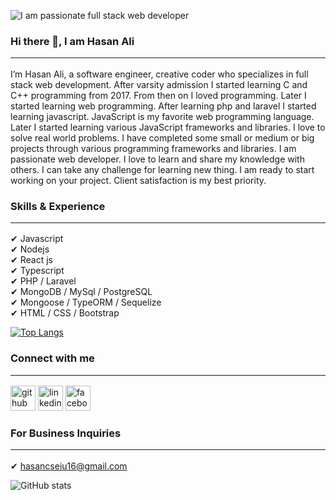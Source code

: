 ![I am passionate full stack web developer](https://media-exp1.licdn.com/dms/image/C4E16AQGLNhJ8ZQ2IUA/profile-displaybackgroundimage-shrink_200_800/0/1659870018856?e=1666828800&v=beta&t=xZMOhlcCFW_k5BYHxaaNiublEsYGrB-Y8ua-gLQ57HA)
### Hi there 👋, I am Hasan Ali<hr/>
I’m Hasan Ali, a software engineer, creative coder who specializes in full stack web development. After varsity admission I started learning C and C++ programming from 2017. From then on I loved programming. Later I started learning web programming. After learning php and laravel I started learning javascript. JavaScript is my favorite web programming language. Later I started learning various JavaScript frameworks and libraries. I love to solve real world problems. I have completed some small or medium or big projects through various programming frameworks and libraries. I am passionate web developer. I love to learn and share my knowledge with others. I can take any challenge for learning new thing. I am ready to start working on your project. Client satisfaction is my best priority.
### Skills & Experience<hr/>
✔ Javascript<br>
✔ Nodejs<br>
✔ React js<br>
✔ Typescript<br>
✔ PHP / Laravel<br>
✔ MongoDB / MySql / PostgreSQL<br>
✔ Mongoose / TypeORM / Sequelize<br>
✔ HTML / CSS / Bootstrap<br> 

[![Top Langs](https://github-readme-stats.vercel.app/api/top-langs/?username=Hasancse1617)](https://github.com/anuraghazra/github-readme-stats)

### Connect with me <hr>
[<img src='https://cdn.jsdelivr.net/npm/simple-icons@3.0.1/icons/github.svg' alt='github' height='40'>](https://github.com/Hasancse1617)  [<img src='https://cdn.jsdelivr.net/npm/simple-icons@3.0.1/icons/linkedin.svg' alt='linkedin' height='40'>](https://www.linkedin.com/in/md-hasan-ali-1a0ab9247/)  [<img src='https://cdn.jsdelivr.net/npm/simple-icons@3.0.1/icons/facebook.svg' alt='facebook' height='40'>](https://www.facebook.com/mdhasan.ali.5249)  

### For Business Inquiries<hr>
✔ hasancseiu16@gmail.com  

![GitHub stats](https://github-readme-stats.vercel.app/api?username=Hasancse1617&show_icons=true)  
